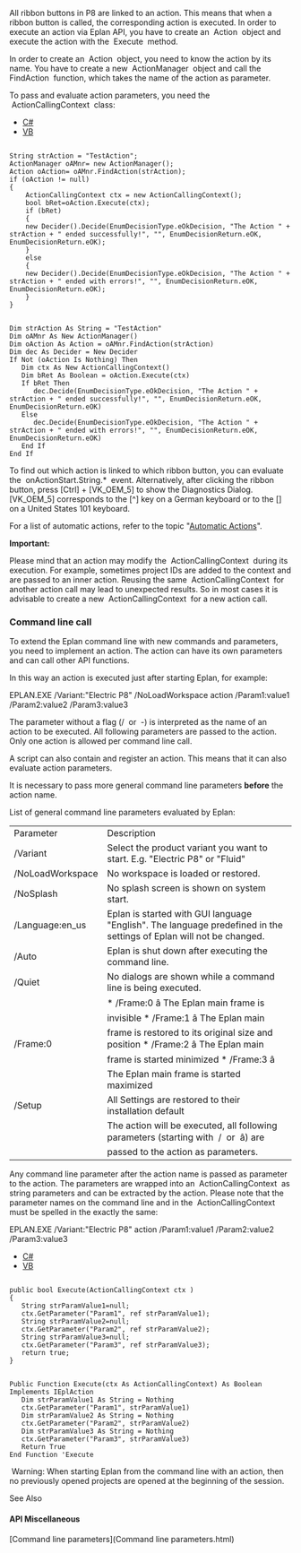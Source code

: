All ribbon buttons in P8 are linked to an action. This means that when a ribbon button is called, the corresponding action is executed. In order to execute an action via Eplan API, you have to create an  Action  object and execute the action with the  Execute  method.

In order to create an  Action  object, you need to know the action by its name. You have to create a new  ActionManager  object and call the  FindAction  function, which takes the name of the action as parameter.

To pass and evaluate action parameters, you need the  ActionCallingContext  class:

* [C#](#i-tab-content-CS)
* [VB](#i-tab-content-VB)

```

String strAction = "TestAction";
ActionManager oAMnr= new ActionManager();
Action oAction= oAMnr.FindAction(strAction);
if (oAction != null)
{
    ActionCallingContext ctx = new ActionCallingContext();
    bool bRet=oAction.Execute(ctx);
    if (bRet)
    {               
    new Decider().Decide(EnumDecisionType.eOkDecision, "The Action " + strAction + " ended successfully!", "", EnumDecisionReturn.eOK, EnumDecisionReturn.eOK);
    }
    else
    {
    new Decider().Decide(EnumDecisionType.eOkDecision, "The Action " + strAction + " ended with errors!", "", EnumDecisionReturn.eOK, EnumDecisionReturn.eOK);
    }
}
```

```

Dim strAction As String = "TestAction"
Dim oAMnr As New ActionManager()
Dim oAction As Action = oAMnr.FindAction(strAction)
Dim dec As Decider = New Decider
If Not (oAction Is Nothing) Then
   Dim ctx As New ActionCallingContext()
   Dim bRet As Boolean = oAction.Execute(ctx)
   If bRet Then
      dec.Decide(EnumDecisionType.eOkDecision, "The Action " + strAction + " ended successfully!", "", EnumDecisionReturn.eOK, EnumDecisionReturn.eOK)              
   Else
      dec.Decide(EnumDecisionType.eOkDecision, "The Action " + strAction + " ended with errors!", "", EnumDecisionReturn.eOK, EnumDecisionReturn.eOK)
   End If
End If
```

To find out which action is linked to which ribbon button, you can evaluate the  onActionStart.String.\*  event. Alternatively, after clicking the ribbon button, press [Ctrl] + [VK\_OEM\_5] to show the Diagnostics Dialog. [VK\_OEM\_5] corresponds to the [^] key on a German keyboard or to the [\] on a United States 101 keyboard.

For a list of automatic actions, refer to the topic "[Automatic Actions](AutomaticActions.html)".

**Important:**

Please mind that an action may modify the  ActionCallingContext  during its execution. For example, sometimes project IDs are added to the context and are passed to an inner action. Reusing the same  ActionCallingContext  for another action call may lead to unexpected results. So in most cases it is advisable to create a new  ActionCallingContext  for a new action call.

### Command line call

To extend the Eplan command line with new commands and parameters, you need to implement an action. The action can have its own parameters and can call other API functions.

In this way an action is executed just after starting Eplan, for example:

EPLAN.EXE /Variant:"Electric P8" /NoLoadWorkspace action /Param1:value1 /Param2:value2 /Param3:value3 

The parameter without a flag (/  or  -) is interpreted as the name of an action to be executed. All following parameters are passed to the action. Only one action is allowed per command line call.

A script can also contain and register an action. This means that it can also evaluate action parameters.

It is necessary to pass more general command line parameters **before** the action name.

List of general command line parameters evaluated by Eplan:

|  |  |
| --- | --- |
| Parameter | Description |
| /Variant | Select the product variant you want to start. E.g. "Electric P8" or "Fluid" |
| /NoLoadWorkspace | No workspace is loaded or restored. |
| /NoSplash | No splash screen is shown on system start. |
| /Language:en\_us | Eplan is started with GUI language "English". The language predefined in the settings of Eplan will not be changed. |
| /Auto | Eplan is shut down after executing the command line. |
| /Quiet | No dialogs are shown while a command line is being executed. |
| /Frame:0 | * /Frame:0 â The Eplan main frame is invisible * /Frame:1 â The Eplan main frame is restored to its original size and position * /Frame:2 â The Eplan main frame is started minimized * /Frame:3 â The Eplan main frame is started maximized |
| /Setup | All Settings are restored to their installation default |
| <action name> | The action will be executed, all following parameters (starting with  /  or  â) are passed to the action as parameters. |

Any command line parameter after the action name is passed as parameter to the action. The parameters are wrapped into an  ActionCallingContext  as string parameters and can be extracted by the action. Please note that the parameter names on the command line and in the  ActionCallingContext  must be spelled in the exactly the same:

EPLAN.EXE /Variant:"Electric P8" action /Param1:value1 /Param2:value2 /Param3:value3 

* [C#](#i-tab-content-CS)
* [VB](#i-tab-content-VB)

```

public bool Execute(ActionCallingContext ctx )
{
   String strParamValue1=null;
   ctx.GetParameter("Param1", ref strParamValue1);
   String strParamValue2=null;
   ctx.GetParameter("Param2", ref strParamValue2);
   String strParamValue3=null;
   ctx.GetParameter("Param3", ref strParamValue3);
   return true;
}
```

```

Public Function Execute(ctx As ActionCallingContext) As Boolean Implements IEplAction
   Dim strParamValue1 As String = Nothing
   ctx.GetParameter("Param1", strParamValue1)
   Dim strParamValue2 As String = Nothing
   ctx.GetParameter("Param2", strParamValue2)
   Dim strParamValue3 As String = Nothing
   ctx.GetParameter("Param3", strParamValue3)
   Return True
End Function 'Execute
```

 Warning: When starting Eplan from the command line with an action, then no previously opened projects are opened at the beginning of the session.

See Also

#### API Miscellaneous

[Command line parameters](Command line parameters.html)